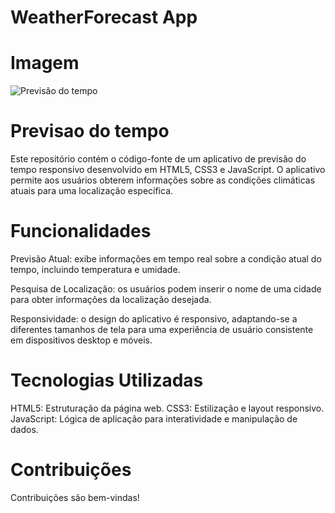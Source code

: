 # WeatherForecast App

# Imagem
![Previsão do tempo](https://github.com/Cassiano-Hoffmann/Previs-o-do-tempo/assets/117099774/9ade210d-2630-4c50-95a1-cca24a5aa1ae)

# Previsao do tempo
Este repositório contém o código-fonte de um aplicativo de previsão do tempo responsivo desenvolvido em HTML5, CSS3 e JavaScript. O aplicativo permite aos usuários obterem informações sobre as condições climáticas atuais para uma localização específica.

# Funcionalidades
Previsão Atual: exibe informações em tempo real sobre a condição atual do tempo, incluindo temperatura e umidade.

Pesquisa de Localização: os usuários podem inserir o nome de uma cidade para obter informações da localização desejada.

Responsividade: o design do aplicativo é responsivo, adaptando-se a diferentes tamanhos de tela para uma experiência de usuário consistente em dispositivos desktop e móveis.

# Tecnologias Utilizadas
HTML5: Estruturação da página web.
CSS3: Estilização e layout responsivo.
JavaScript: Lógica de aplicação para interatividade e manipulação de dados.

# Contribuições
Contribuições são bem-vindas!
